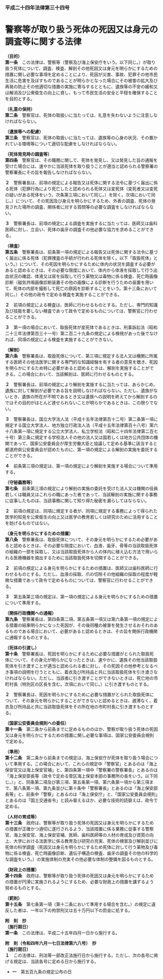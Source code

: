 ### 平成二十四年法律第三十四号  
# 警察等が取り扱う死体の死因又は身元の調査等に関する法律  
  
**（目的）**  
**第一条**　この法律は、警察等（警察及び海上保安庁をいう。以下同じ。）が取り扱う死体について、調査、検査、解剖その他死因又は身元を明らかにするための措置に関し必要な事項を定めることにより、死因が災害、事故、犯罪その他市民生活に危害を及ぼすものであることが明らかとなった場合にその被害の拡大及び再発の防止その他適切な措置の実施に寄与するとともに、遺族等の不安の緩和又は解消及び公衆衛生の向上に資し、もって市民生活の安全と平穏を確保することを目的とする。  
  
**（礼意の保持）**  
**第二条**　警察官は、死体の取扱いに当たっては、礼意を失わないように注意しなければならない。  
  
**（遺族等への配慮）**  
**第三条**　警察官は、死体の取扱いに当たっては、遺族等の心身の状況、その置かれている環境等について適切な配慮をしなければならない。  
  
**（死体発見時の調査等）**  
**第四条**　警察官は、その職務に関して、死体を発見し、又は発見した旨の通報を受けた場合には、速やかに当該死体を取り扱うことが適当と認められる警察署の警察署長にその旨を報告しなければならない。  
  
**２**　警察署長は、前項の規定による報告又は死体に関する法令に基づく届出に係る死体（犯罪行為により死亡したと認められる死体又は変死体（変死者又は変死の疑いがある死体をいう。次条第三項において同じ。）を除く。次項において同じ。）について、その死因及び身元を明らかにするため、外表の調査、死体の発見された場所の調査、関係者に対する質問等の必要な調査をしなければならない。  
  
**３**　警察署長は、前項の規定による調査を実施するに当たっては、医師又は歯科医師に対し、立会い、死体の歯牙の調査その他必要な協力を求めることができる。  
  
**（検査）**  
**第五条**　警察署長は、前条第一項の規定による報告又は死体に関する法令に基づく届出に係る死体（犯罪捜査の手続が行われる死体を除く。以下「取扱死体」という。）について、その死因を明らかにするために体内の状況を調査する必要があると認めるときは、その必要な限度において、体内から体液を採取して行う出血状況の確認、体液又は尿を採取して行う薬物又は毒物に係る検査、死亡時画像診断（磁気共鳴画像診断装置その他の画像による診断を行うための装置を用いて、死体の内部を撮影して死亡の原因を診断することをいう。第十三条において同じ。）その他の政令で定める検査を実施することができる。  
  
**２**　前項の規定による検査は、医師に行わせるものとする。ただし、専門的知識及び技能を要しない検査であって政令で定めるものについては、警察官に行わせることができる。  
  
**３**　第一項の場合において、取扱死体が変死体であるときは、刑事訴訟法（昭和二十三年法律第百三十一号）第二百二十九条の規定による検視があった後でなければ、同項の規定による検査を実施することができない。  
  
**（解剖）**  
**第六条**　警察署長は、取扱死体について、第三項に規定する法人又は機関に所属する医師その他法医学に関する専門的な知識経験を有する者の意見を聴き、死因を明らかにするため特に必要があると認めるときは、解剖を実施することができる。この場合において、当該解剖は、医師に行わせるものとする。  
  
**２**　警察署長は、前項の規定により解剖を実施するに当たっては、あらかじめ、遺族に対して解剖が必要である旨を説明しなければならない。ただし、遺族がないとき、遺族の所在が不明であるとき又は遺族への説明を終えてから解剖するのではその目的がほとんど達せられないことが明らかであるときは、この限りでない。  
  
**３**　警察署長は、国立大学法人法（平成十五年法律第百十二号）第二条第一項に規定する国立大学法人、地方独立行政法人法（平成十五年法律第百十八号）第六十八条第一項に規定する公立大学法人、私立学校法（昭和二十四年法律第二百七十号）第三条に規定する学校法人その他の法人又は国若しくは地方公共団体の機関であって、国家公安委員会が厚生労働大臣と協議して定める基準に該当すると都道府県公安委員会が認めたものに、第一項の規定による解剖の実施を委託することができる。  
  
**４**　前条第三項の規定は、第一項の規定により解剖を実施する場合について準用する。  
  
**（守秘義務等）**  
**第七条**　前条第三項の規定により解剖の実施の委託を受けた法人又は機関の役員若しくは職員又はこれらの職にあった者であって、当該解剖の実施に関する事務に従事したものは、当該事務に関して知り得た秘密を漏らしてはならない。  
  
**２**　前項の規定は、同項に規定する者が、同項に規定する事務によって得られた医学的知見を公衆衛生の向上又は医学の教育若しくは研究のために活用することを妨げるものではない。  
  
**（身元を明らかにするための措置）**  
**第八条**　警察署長は、取扱死体について、その身元を明らかにするため必要があると認めるときは、その必要な限度において、血液、歯牙、骨等の当該取扱死体の組織の一部を採取し、又は当該取扱死体から人の体内に植え込む方法で用いられる医療機器を摘出するために当該取扱死体を切開することができる。  
  
**２**　前項の規定による身元を明らかにするための措置は、医師又は歯科医師に行わせるものとする。ただし、血液の採取、爪の切除その他組織の採取の程度が軽微な措置であって政令で定めるものについては、警察官に行わせることができる。  
  
**３**　第五条第三項の規定は、第一項の規定による身元を明らかにするための措置について準用する。  
  
**（関係行政機関への通報）**  
**第九条**　警察署長は、第四条第二項、第五条第一項又は第六条第一項の規定による措置の結果明らかになった死因が、その後同種の被害を発生させるおそれのあるものである場合において、必要があると認めるときは、その旨を関係行政機関に通報するものとする。  
  
**（死体の引渡し）**  
**第十条**　警察署長は、死因を明らかにするために必要な措置がとられた取扱死体について、その身元が明らかになったときは、速やかに、遺族その他当該取扱死体を引き渡すことが適当と認められる者に対し、その死因その他参考となるべき事項の説明を行うとともに、着衣及び所持品と共に当該取扱死体を引き渡さなければならない。ただし、当該者に引き渡すことができないときは、死亡地の市町村長（特別区の区長を含む。次項において同じ。）に引き渡すものとする。  
  
**２**　警察署長は、死因を明らかにするために必要な措置がとられた取扱死体について、その身元を明らかにすることができないと認めるときは、遅滞なく、着衣及び所持品と共に当該取扱死体をその所在地の市町村長に引き渡すものとする。  
  
**（国家公安委員会規則への委任）**  
**第十一条**　第二条から前条までに定めるもののほか、警察が取り扱う死体の死因又は身元を明らかにするための措置に関し必要な事項は、国家公安委員会規則で定める。  
  
**（準用）**  
**第十二条**　第二条から前条までの規定は、海上保安庁が死体を取り扱う場合について準用する。この場合において、これらの規定中「警察官」とあるのは「海上保安官又は海上保安官補」と、第四条第一項中「警察署の警察署長」とあるのは「海上保安部長等（政令で定める管区海上保安本部の事務所の長をいう。以下同じ。）」と、同条第二項及び第三項、第五条第一項、第六条第一項から第三項まで、第八条第一項、第九条並びに第十条中「警察署長」とあるのは「海上保安部長等」と、前条中「警察」とあるのは「海上保安庁」と、「国家公安委員会規則」とあるのは「国土交通省令」と読み替えるほか、必要な技術的読替えは、政令で定める。  
  
**（人材の育成等）**  
**第十三条**　政府は、警察等が取り扱う死体の死因又は身元を明らかにするための措置が正確かつ適切に遂行されるよう、当該措置に係る業務に従事する警察官、海上保安官、海上保安官補、医師、歯科医師等の人材の育成及び資質の向上、大学における法医学に係る教育及び研究の充実、死体の検案及び解剖並びに死体の科学調査（死因又は身元を明らかにするため死体に対して行う薬物及び毒物に係る検査、死亡時画像診断、遺伝子構造の検査、歯牙の調査その他の科学的な調査をいう。）の実施体制の充実その他必要な体制の整備を図るものとする。  
  
**（財政上の措置）**  
**第十四条**　政府は、警察等が取り扱う死体の死因又は身元を明らかにするための措置が円滑に実施されるようにするため、必要な財政上の措置を講ずるよう努めるものとする。  
  
**（罰則）**  
**第十五条**　第七条第一項（第十二条において準用する場合を含む。）の規定に違反した者は、一年以下の拘禁刑又は五十万円以下の罰金に処する。  
  
**附　則　抄**  
**（施行期日）**  
**第一条**　この法律は、平成二十五年四月一日から施行する。  
  
**附　則（令和四年六月一七日法律第六八号）　抄**  
**（施行期日）**  
**１**　この法律は、刑法等一部改正法施行日から施行する。ただし、次の各号に掲げる規定は、当該各号に定める日から施行する。  
* **一**　第五百九条の規定公布の日  
  
